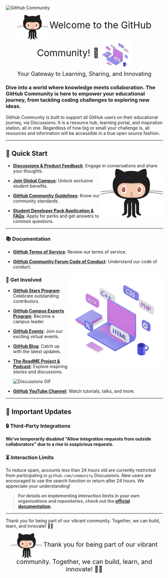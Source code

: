 ![GitHub Community](https://user-images.githubusercontent.com/6633808/160689302-3fe5e5d4-ba24-4525-8ed1-a8351ccbc0ef.png)


<p align="center">
  <img src="gif_2.gif" width="100" alt="Discussions GIF" style="vertical-align: middle;">
  <span style="font-size: 30px;">Welcome to the GitHub Community! 🌟</span> <img src="gif_1.gif" width="100" alt="Discussions GIF" style="vertical-align: middle;"><br>
  <span style="font-size: 18px;">Your Gateway to Learning, Sharing, and Innovating</span>
</p>





### Dive into a world where knowledge meets collaboration. The GitHub Community is here to empower your educational journey, from tackling coding challenges to exploring new ideas.



GitHub Community is built to support all GitHub users on their educational journey, via Discussions. It is a resource hub, learning portal, and inspiration station, all in one. Regardless of how big or small your challenge is, all resources and information will be accessible in a true open source fashion.

---

## 🚀 **Quick Start**

- **[Discussions & Product Feedback](https://github.com/orgs/community/discussions)**: Engage in conversations and share your thoughts.<img src="gif_2.gif" align="right" width="200" alt="Discussions GIF">


- **[Join Global Campus](https://education.github.com/benefits?type=student)**: Unlock exclusive student benefits.  


- **[GitHub Community Guidelines](https://docs.github.com/en/site-policy/github-terms/github-community-guidelines)**: Know our community standards.  


- **[Student Developer Pack Application & FAQs](https://github.com/orgs/community/discussions/17814)**: Apply for perks and get answers to common questions.  


---

### 📚 **Documentation**

- **[GitHub Terms of Service](https://docs.github.com/en/site-policy/github-terms/github-terms-of-service)**: Review our terms of service.  


- **[GitHub Community Forum Code of Conduct](https://docs.github.com/en/site-policy/github-terms/github-community-forum-code-of-conduct)**: Understand our code of conduct.  

<img src="gif_1.gif" align="right" width="300" alt="Discussions GIF">


### 🌟 **Get Involved**

- **[GitHub Stars Program](https://stars.github.com/program/)**: Celebrate outstanding contributors.  

- **[GitHub Campus Experts Program](https://education.github.com/experts)**: Become a campus leader.  

- **[GitHub Events](https://www.meetup.com/pro/github-virtual-meetup/)**: Join our exciting virtual events.  

- **[GitHub Blog](https://github.blog/)**: Catch up with the latest updates.  

- **[The ReadME Project & Podcast](https://github.com/readme)**: Explore inspiring stories and discussions.  


   <img src="yt.gif" width="50" alt="Discussions GIF">
- **[GitHub YouTube Channel](https://www.youtube.com/github)**: Watch tutorials, talks, and more.


---

## 🚨 **Important Updates**

### 🔒 **Third-Party Integrations**

**We’ve temporarily disabled "Allow integration requests from outside collaborators" due to a rise in suspicious requests.**  


### ⏳ **Interaction Limits**

To reduce spam, accounts less than 24 hours old are currently restricted from participating in `github.com/community` Discussions. New users are encouraged to use the search function or return after 24 hours. We appreciate your understanding!  


> **For details on implementing interaction limits in your own organizations and repositories, check out the [official documentation](https://docs.github.com/en/communities/moderating-comments-and-conversations/limiting-interactions-in-your-organization).**  


---

Thank you for being part of our vibrant community. Together, we can build, learn, and innovate! 🚀✨  



<p align="center">
  <img src="gif_2.gif" width="100" alt="Discussions GIF" style="vertical-align: middle;">
  <span style="font-size: 20px;">Thank you for being part of our vibrant community. Together, we can build, learn, and innovate! 🚀✨</span> 
</p>